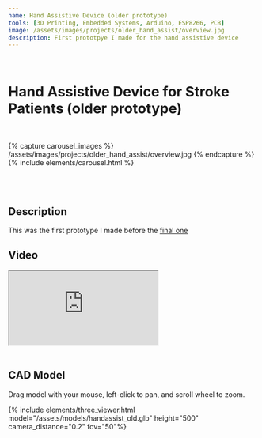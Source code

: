 ```yaml
---
name: Hand Assistive Device (older prototype)
tools: [3D Printing, Embedded Systems, Arduino, ESP8266, PCB]
image: /assets/images/projects/older_hand_assist/overview.jpg
description: First prototpye I made for the hand assistive device
---
```


<br>

# **Hand Assistive Device for Stroke Patients (older prototype)**

<br>

{% capture carousel_images %}
/assets/images/projects/older_hand_assist/overview.jpg
{% endcapture %}
{% include elements/carousel.html %}

<br>
<br>

## Description

This was the first prototype I made before the [final one](/projects/02-hand-assist) 



## Video

<div class="embed-responsive embed-responsive-16by9">
  <iframe class="embed-responsive-item" src="https://www.youtube.com/embed/MhvYx-hGlrs" allowfullscreen></iframe>
</div>
<br>


## CAD Model
Drag model with your mouse, left-click to pan, and scroll wheel to zoom.
<br>

{% include elements/three_viewer.html model="/assets/models/handassist_old.glb" height="500" camera_distance="0.2" fov="50"%}

<br>
